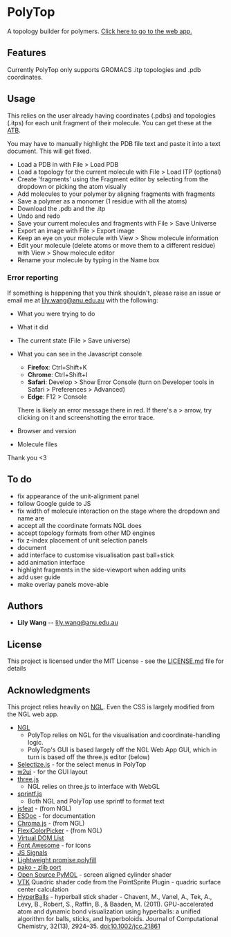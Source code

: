 # PolyTop

A topology builder for polymers. [Click here to go to the web app.](https://lilyminium.github.io/polytop/webapp.html)

## Features
Currently PolyTop only supports GROMACS .itp topologies and .pdb coordinates.


## Usage
This relies on the user already having coordinates (.pdbs) and topologies (.itps) for 
each unit fragment of their molecule. You can get these at the [ATB](https://atb.uq.edu.au/).

You may have to manually highlight the PDB file text and paste it into a text document. This 
will get fixed.


- Load a PDB in with File > Load PDB
- Load a topology for the current molecule with File > Load ITP (optional)
- Create 'fragments' using the Fragment editor by selecting from the dropdown or picking the atom visually
- Add molecules to your polymer by aligning fragments with fragments
- Save a polymer as a monomer (1 residue with all the atoms)
- Download the .pdb and the .itp
- Undo and redo
- Save your current molecules and fragments with File > Save Universe
- Export an image with File > Export image
- Keep an eye on your molecule with View > Show molecule information
- Edit your molecule (delete atoms or move them to a different residue) with View > Show molecule editor
- Rename your molecule by typing in the Name box


### Error reporting

If something is happening that you think shouldn't, please raise an issue or 
email me at 
[lily.wang@anu.edu.au](mailto:lily.wang@anu.edu.au) with the following:
- What you were trying to do
- What it did
- The current state (File > Save universe)
- What you can see in the Javascript console
    - **Firefox**: Ctrl+Shift+K
    - **Chrome**: Ctrl+Shift+I
    - **Safari**: Develop > Show Error Console (turn on Developer tools in Safari > Preferences > Advanced)
    - **Edge**: F12 > Console

    There is likely an error message there in red. If there's a > arrow, try clicking on it
    and screenshotting the error trace.
- Browser and version
- Molecule files

Thank you <3

## To do
- fix appearance of the unit-alignment panel
- follow Google guide to JS
- fix width of molecule interaction on the stage where the dropdown and name are
- accept all the coordinate formats NGL does
- accept topology formats from other MD engines
- fix z-index placement of unit selection panels
- document
- add interface to customise visualisation past ball+stick
- add animation interface
- highlight fragments in the side-viewport when adding units
- add user guide
- make overlay panels move-able



## Authors

* **Lily Wang** -- <lily.wang@anu.edu.au>

## License

This project is licensed under the MIT License - see the [LICENSE.md](LICENSE.md) file for details

## Acknowledgments

This project relies heavily on [NGL](https://github.com/arose/ngl). Even the CSS is largely modified 
from the NGL web app.

* [NGL](https://github.com/arose/ngl)
    - PolyTop relies on NGL for the visualisation and coordinate-handling logic.
    - PolyTop's GUI is based largely off the NGL Web App GUI, which in turn is based off the three.js editor (below)
* [Selectize.js](https://selectize.github.io/selectize.js/) - for the select menus in PolyTop
* [w2ui](http://w2ui.com/web/) - for the GUI layout
* [three.js](http://threejs.org/)
    - NGL relies on three.js to interface with WebGL
* [sprintf.js](https://github.com/alexei/sprintf.js)
    - Both NGL and PolyTop use sprintf to format text
* [jsfeat](http://inspirit.github.io/jsfeat/) - (from NGL)
* [ESDoc](https://esdoc.org/) - for documentation
* [Chroma.js](https://github.com/gka/chroma.js) - (from NGL)
* [FlexiColorPicker](https://github.com/DavidDurman/FlexiColorPicker) - (from NGL)
* [Virtual DOM List](https://github.com/sergi/virtual-list)
* [Font Awesome](http://fontawesome.io) - for icons
* [JS Signals](http://millermedeiros.github.com/js-signals)
* [Lightweight promise polyfill](https://github.com/taylorhakes/promise-polyfill)
* [pako - zlib port](https://github.com/nodeca/pako)
* [Open Source PyMOL](http://sourceforge.net/projects/pymol/) - screen aligned cylinder shader
* [VTK](http://www.vtk.org/) Quadric shader code from the PointSprite Plugin - quadric surface center calculation
* [HyperBalls](http://sourceforge.net/projects/hyperballs/) - hyperball stick shader - Chavent, M., Vanel, A., Tek, A., Levy, B., Robert, S., Raffin, B., &amp; Baaden, M. (2011). GPU-accelerated atom and dynamic bond visualization using hyperballs: a unified algorithm for balls, sticks, and hyperboloids. Journal of Computational Chemistry, 32(13), 2924–35. [doi:10.1002/jcc.21861](https://dx.doi.org/10.1002/jcc.21861)


